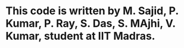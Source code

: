 # This code is written by M. Sajid, P. Kumar, P. Ray, S. Das, S. MAjhi, V. Kumar, student at IIT Madras.
